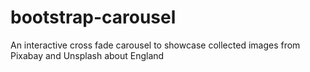# bootstrap-carousel
An interactive cross fade carousel to showcase collected images from Pixabay and Unsplash about England
